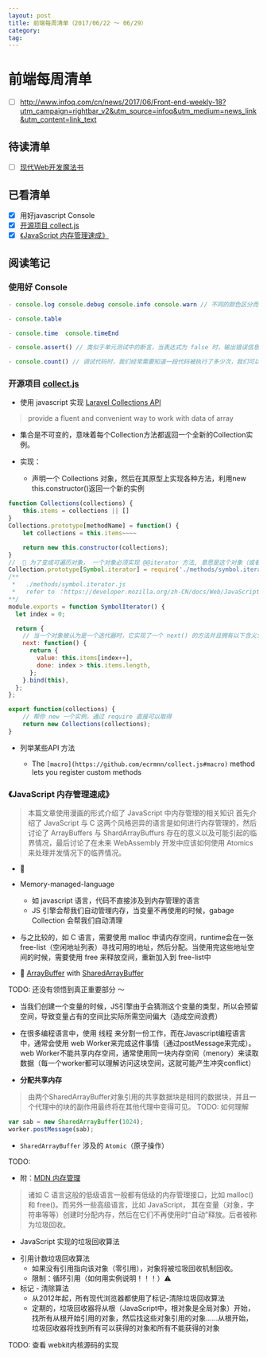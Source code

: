 ```yaml
---
layout: post
title: 前端每周清单（2017/06/22 ～ 06/29）
category: 
tag: 
--- 
```


# 前端每周清单


- [ ] http://www.infoq.com/cn/news/2017/06/Front-end-weekly-18?utm_campaign=rightbar_v2&utm_source=infoq&utm_medium=news_link&utm_content=link_text

## 待读清单

- [ ] [现代Web开发魔法书](https://github.com/dexteryy/spellbook-of-modern-webdev)


## 已看清单

- [x] 用好javascript Console
- [x] [开源项目 collect.js](https://github.com/ecrmnn/collect.js/)
- [x] [《JavaScript 内存管理速成》](https://hacks.mozilla.org/2017/06/a-crash-course-in-memory-management/)

## 阅读笔记

### 使用好 Console

```javascript
- console.log console.debug console.info console.warn // 不同的颜色区分而已

- console.table 

- console.time  console.timeEnd

- console.assert() // 类似于单元测试中的断言，当表达式为 false 时，输出错误信息

- console.count() // 调试代码时，我们经常需要知道一段代码被执行了多少次，我们可以使用 console.count() 来方便的达到我们的目的。
```


### 开源项目 [collect.js](https://github.com/ecrmnn/collect.js/)

* 使用 javascript 实现 [Laravel Collections API](https://laravel.com/docs/5.4/collections)

> provide a fluent and convenient way to work with data of array

* 集合是不可变的，意味着每个Collection方法都返回一个全新的Collection实例。

* 实现：

    - 声明一个 Collections 对象，然后在其原型上实现各种方法，利用new this.constructor()返回一个新的实例

```javascript
function Collections(collections) {
    this.items = collections || []
}
Collections.prototype[methodName] = function() {
    let collections = this.items~~~~

    return new this.constructor(collections);
}
//  📒 为了变成可遍历对象， 一个对象必须实现 @@iterator 方法, 意思是这个对象（或者它原型链prototype chain上的某个对象）必须有一个名字是 Symbol.iterator 的属性
Collection.prototype[Symbol.iterator] = require('./methods/symbol.iterator');
/**
 *   ./methods/symbol.iterator.js 
 *   refer to ：https://developer.mozilla.org/zh-CN/docs/Web/JavaScript/Reference/Iteration_protocols
**/
module.exports = function SymbolIterator() {
  let index = 0;

  return {
    // 当一个对象被认为是一个迭代器时，它实现了一个 next() 的方法并且拥有以下含义: done && value
    next: function() {
      return {
        value: this.items[index++],
        done: index > this.items.length,
      };
    }.bind(this),
  };
};

export function(collections) {
    // 帮你 new 一个实例，通过 require 直接可以取得
    return new Collections(collections);
}

```

* 列举某些API 方法

    - The `[macro](https://github.com/ecrmnn/collect.js#macro)` method lets you register custom methods




### 《JavaScript 内存管理速成》

> 本篇文章使用漫画的形式介绍了 JavaScript 中内存管理的相关知识
> 首先介绍了 JavaScript 与 C 这两个风格迥异的语言是如何进行内存管理的，然后讨论了 ArrayBuffers 与 ShardArrayBuffurs 存在的意义以及可能引起的临界情况，最后讨论了在未来 WebAssembly 开发中应该如何使用 Atomics 来处理并发情况下的临界情况。

* 📒 

* Memory-managed-language
    - 如 javascript 语言，代码不直接涉及到内存管理的语言
    - JS 引擎会帮我们自动管理内存，当变量不再使用的时候，gabage Collection 会帮我们自动清理

* 与之比较的，如 C 语言，需要使用 malloc 申请内存空间，runtime会在一张free-list（空闲地址列表）寻找可用的地址，然后分配。当使用完这些地址空间的时候，需要使用 free 来释放空间，重新加入到 free-list中

* 📒 [ArrayBuffer](https://developer.mozilla.org/en-US/docs/Web/JavaScript/Reference/Global_Objects/ArrayBuffer) with  [SharedArrayBuffer](https://developer.mozilla.org/en-US/docs/Web/JavaScript/Reference/Global_Objects/SharedArrayBuffer)

TODO: 还没有领悟到真正重要部分 ～

* 当我们创建一个变量的时候，JS引擎由于会猜测这个变量的类型，所以会预留空间，导致变量占有的空间比实际所需空间偏大（造成空间浪费）

* 在很多编程语言中，使用 线程 来分割一份工作，而在Javascript编程语言中，通常会使用 web Worker来完成这件事情（通过postMessage来完成）。web Worker不能共享内存空间，通常使用同一块内存空间（menory）来读取数据（每一个worker都可以理解访问这块空间，这就可能产生冲突conflict）


* **分配共享内存**

> 由两个SharedArrayBuffer对象引用的共享数据块是相同的数据块，并且一个代理中的块的副作用最终将在其他代理中变得可见。 
TODO: 如何理解 

```javascript
var sab = new SharedArrayBuffer(1024);
worker.postMessage(sab);
```

* `SharedArrayBuffer` 涉及的 `Atomic`（原子操作）

TODO:

* 附：[MDN 内存管理](https://developer.mozilla.org/zh-CN/docs/Web/JavaScript/Memory_Management)

> 诸如 C 语言这般的低级语言一般都有低级的内存管理接口，比如 malloc() 和 free()。而另外一些高级语言，比如 JavaScript， 其在变量（对象，字符串等等）创建时分配内存，然后在它们不再使用时“自动”释放。后者被称为垃圾回收。

* JavaScript 实现的垃圾回收算法

 - 引用计数垃圾回收算法
    - 如果没有引用指向该对象（零引用），对象将被垃圾回收机制回收。
    - 限制：循环引用（如何用实例说明！！！）⚠️
 - 标记 - 清除算法
    - 从2012年起，所有现代浏览器都使用了标记-清除垃圾回收算法
    - 定期的，垃圾回收器将从根（JavaScript中，根对象是全局对象）开始，找所有从根开始引用的对象，然后找这些对象引用的对象……从根开始，垃圾回收器将找到所有可以获得的对象和所有不能获得的对象

TODO: 查看 webkit内核源码的实现


